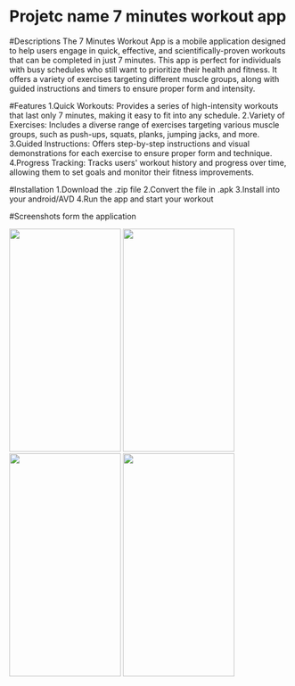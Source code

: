 # Projetc name 7 minutes workout app


#Descriptions
The 7 Minutes Workout App is a mobile application designed to help users engage in quick, effective, and scientifically-proven workouts that can be completed in just 7 minutes. This app is perfect for individuals with busy schedules who still want to prioritize their health and fitness. It offers a variety of exercises targeting different muscle groups, along with guided instructions and timers to ensure proper form and intensity.

#Features
1.Quick Workouts: Provides a series of high-intensity workouts that last only 7 minutes, making it easy to fit into any schedule.
2.Variety of Exercises: Includes a diverse range of exercises targeting various muscle groups, such as push-ups, squats, planks, jumping jacks, and more.
3.Guided Instructions: Offers step-by-step instructions and visual demonstrations for each exercise to ensure proper form and technique.
4.Progress Tracking: Tracks users' workout history and progress over time, allowing them to set goals and monitor their fitness improvements.

#Installation
1.Download the .zip file 
2.Convert the file in .apk
3.Install into your android/AVD
4.Run the app and start your workout

#Screenshots form the application

<img style="width: 200px; height: 400px;" src="https://github.com/abhivrm16/7MinutesWorkout/assets/93922066/1898fed2-af28-4fb5-b526-61ffae4849e9">  <img style="width: 200px; height: 400px;" src="https://github.com/abhivrm16/7MinutesWorkout/assets/93922066/b526eb15-c509-4bd3-b2ca-c45a10b7f58f">  <img style="width: 200px; height: 400px;" src="https://github.com/abhivrm16/7MinutesWorkout/assets/93922066/8cb23076-02dc-4b77-acff-ef00c4767394">  <img style="width: 200px; height: 400px;" src="https://github.com/abhivrm16/7MinutesWorkout/assets/93922066/453860cd-2f1e-498d-a15e-82990a5e4424">




